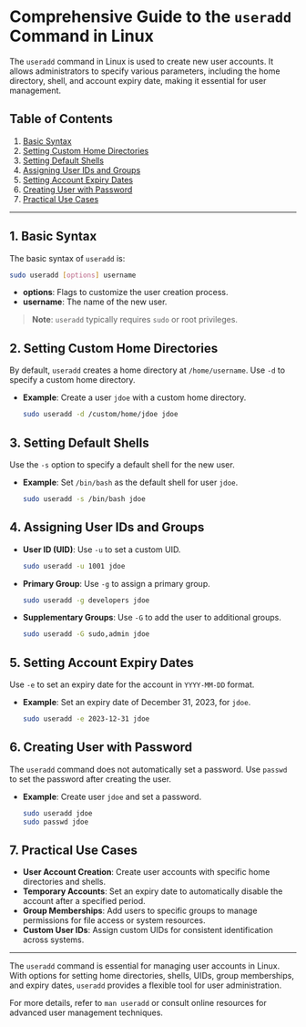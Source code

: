 
# Comprehensive Guide to the `useradd` Command in Linux

The `useradd` command in Linux is used to create new user accounts. It allows administrators to specify various parameters, including the home directory, shell, and account expiry date, making it essential for user management.

## Table of Contents
1. [Basic Syntax](#basic-syntax)
2. [Setting Custom Home Directories](#setting-custom-home-directories)
3. [Setting Default Shells](#setting-default-shells)
4. [Assigning User IDs and Groups](#assigning-user-ids-and-groups)
5. [Setting Account Expiry Dates](#setting-account-expiry-dates)
6. [Creating User with Password](#creating-user-with-password)
7. [Practical Use Cases](#practical-use-cases)

---

## 1. Basic Syntax

The basic syntax of `useradd` is:
```bash
sudo useradd [options] username
```
- **options**: Flags to customize the user creation process.
- **username**: The name of the new user.

> **Note**: `useradd` typically requires `sudo` or root privileges.

## 2. Setting Custom Home Directories

By default, `useradd` creates a home directory at `/home/username`. Use `-d` to specify a custom home directory.

- **Example**: Create a user `jdoe` with a custom home directory.
  ```bash
  sudo useradd -d /custom/home/jdoe jdoe
  ```

## 3. Setting Default Shells

Use the `-s` option to specify a default shell for the new user.

- **Example**: Set `/bin/bash` as the default shell for user `jdoe`.
  ```bash
  sudo useradd -s /bin/bash jdoe
  ```

## 4. Assigning User IDs and Groups

- **User ID (UID)**: Use `-u` to set a custom UID.
  ```bash
  sudo useradd -u 1001 jdoe
  ```
- **Primary Group**: Use `-g` to assign a primary group.
  ```bash
  sudo useradd -g developers jdoe
  ```
- **Supplementary Groups**: Use `-G` to add the user to additional groups.
  ```bash
  sudo useradd -G sudo,admin jdoe
  ```

## 5. Setting Account Expiry Dates

Use `-e` to set an expiry date for the account in `YYYY-MM-DD` format.

- **Example**: Set an expiry date of December 31, 2023, for `jdoe`.
  ```bash
  sudo useradd -e 2023-12-31 jdoe
  ```

## 6. Creating User with Password

The `useradd` command does not automatically set a password. Use `passwd` to set the password after creating the user.

- **Example**: Create user `jdoe` and set a password.
  ```bash
  sudo useradd jdoe
  sudo passwd jdoe
  ```

## 7. Practical Use Cases

- **User Account Creation**: Create user accounts with specific home directories and shells.
- **Temporary Accounts**: Set an expiry date to automatically disable the account after a specified period.
- **Group Memberships**: Add users to specific groups to manage permissions for file access or system resources.
- **Custom User IDs**: Assign custom UIDs for consistent identification across systems.

---

The `useradd` command is essential for managing user accounts in Linux. With options for setting home directories, shells, UIDs, group memberships, and expiry dates, `useradd` provides a flexible tool for user administration.

For more details, refer to `man useradd` or consult online resources for advanced user management techniques.

